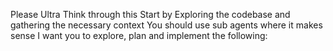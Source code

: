 Please Ultra Think through this
Start by Exploring the codebase and gathering the necessary context
You should use sub agents where it makes sense
I want you to explore, plan and implement the following: 